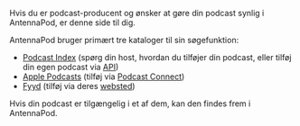 Hvis du er podcast-producent og ønsker at gøre din podcast synlig i AntennaPod,
er denne side til dig.

AntennaPod bruger primært tre kataloger til sin søgefunktion:

* [Podcast Index](https://podcastindex.org/) (spørg din host, hvordan du tilføjer
din podcast, eller tilføj din egen podcast via
[API](https://podcastindex-org.github.io/docs-api/#get-/add/byfeedurl))
* [Apple Podcasts](https://podcasts.apple.com) (tilføj via [Podcast
Connect](https://podcastsconnect.apple.com/))
* [Fyyd](https://fyyd.de/) (tilføj via deres [websted](https://fyyd.de/add-feed))

Hvis din podcast er tilgængelig i et af dem, kan den findes frem i AntennaPod.
